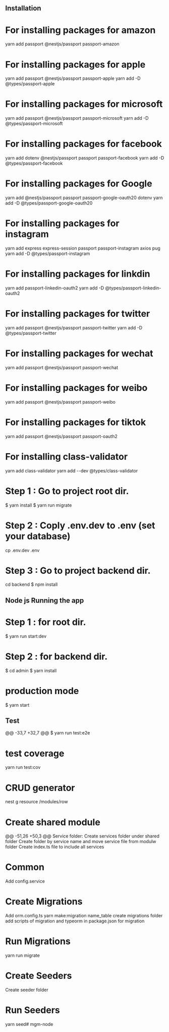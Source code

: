 ## Installation

# For installing packages for amazon

yarn add passport @nestjs/passport passport-amazon

# For installing packages for apple

yarn add passport @nestjs/passport passport-apple
yarn add -D @types/passport-apple

# For installing packages for microsoft

yarn add passport @nestjs/passport passport-microsoft
yarn add -D @types/passport-microsoft

# For installing packages for facebook

yarn add dotenv @nestjs/passport passport passport-facebook
yarn add -D @types/passport-facebook

# For installing packages for Google

yarn add @nestjs/passport passport passport-google-oauth20 dotenv
yarn add -D @types/passport-google-oauth20

# For installing packages for instagram

yarn add express express-session passport passport-instagram axios pug
yarn add -D @types/passport-instagram

# For installing packages for linkdin

yarn add passport-linkedin-oauth2
yarn add -D @types/passport-linkedin-oauth2

# For installing packages for twitter

yarn add passport @nestjs/passport passport-twitter
yarn add -D @types/passport-twitter

# For installing packages for wechat

yarn add passport @nestjs/passport passport-wechat

# For installing packages for weibo

yarn add passport @nestjs/passport passport-weibo

# For installing packages for tiktok

yarn add passport @nestjs/passport passport-oauth2

# For installing class-validator

yarn add class-validator
yarn add --dev @types/class-validator

# Step 1 : Go to project root dir.

$ yarn install
$ yarn run migrate

# Step 2 : Coply .env.dev to .env (set your database)

cp .env.dev .env

# Step 3 : Go to project backend dir.

cd backend
$ npm install

## Node js Running the app

# Step 1 : for root dir.

$ yarn run start:dev

# Step 2 : for backend dir.

$ cd admin
$ yarn install

# production mode

$ yarn start

## Test

@@ -33,7 +32,7 @@ $ yarn run test:e2e

# test coverage

yarn run test:cov

# CRUD generator

nest g resource /modules/row

# Create shared module

@@ -51,26 +50,3 @@ Service folder:
Create services folder under shared folder
Create folder by service name and move service file from modulw folder
Create index.ts file to include all services

# Common

Add config.service

# Create Migrations

Add orm.config.ts
yarn make:migration name_table
create migrations folder
add scripts of migration and typeorm in package.json for migration

# Run Migrations

yarn run migrate

# Create Seeders

Create seeder folder

# Run Seeders

yarn seed# mgm-node

